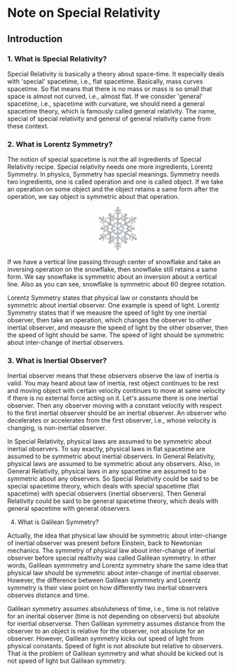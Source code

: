 <script src="https://cdn.mathjax.org/mathjax/latest/MathJax.js?config=TeX-AMS-MML_HTMLorMML" type="text/javascript"></script>
# Note on Special Relativity
## Introduction
### 1. What is Special Relativity?

Special Relativity is basically a theory about space-time. It especially deals with 'special' spacetime, i.e., flat spacetime. Basically, mass curves spacetime. So flat means that there is no mass or mass is so small that space is almost not curved, i.e., almost flat. If we consider 'general' spacetime, i.e., spacetime with curvature, we should need a general spacetime theory, which is famously called general relativity. The name, special of special relativity and general of general relativity came from these context.

### 2. What is Lorentz Symmetry?

The notion of special spacetime is not the all ingredients of Special Relativity recipe. Special relativity needs one more ingredients, Lorentz Symmetry. In physics, Symmetry has special meanings. Symmetry needs two ingredients, one is called operation and one is called object. If we take an operation on some object and the object retains a same form after the operation, we say object is symmetric about that operation.

<center><img src="snowflake.jpg" width="20%" alt="Snowflake"></center>

If we have a vertical line passing through center of snowflake and take an inversing operation on the snowflake, then snowflake still retains a same form. We say snowflake is symmetric about an inversion about a vertical line. Also as you can see, snowflake is symmetric about 60 degree rotation.

Lorentz Symmetry states that physical law or constants should be symmetric about inertial observer. One example is speed of light. Lorentz Symmetry states that if we meausre the speed of light by one inertial observer, then take an operation, which changes the observer to other inertial observer, and meausre the speed of light by the other observer, then the speed of light should be same. The speed of light should be symmetric about inter-change of inertial observers.

### 3. What is Inertial Observer?

Inertial observer means that these observers observe the law of inertia is valid. You may heard about law of inertia, rest object continues to be rest and moving object with certain velocity continues to move at same velocity if there is no external force acting on it. Let's assume there is one inertial observer. Then any observer moving with a constant velocity with respect to the first inertial observer should be an inertial observer. An observer who decelerates or accelerates from the first observer, i.e., whose velocity is changing, is non-inertial observer.

In Special Relativity, physical laws are assumed to be symmetric about inertial observers. To say exactly, physical laws in flat spacetime are assumed to be symmetric about inertial observers. In General Relativity, physical laws are assumed to be symmetric about any observers. Also, in General Relativity, physical laws in any spacetime are assumed to be symmetric about any observers. So Special Relativity could be said to be special spacetime theory, which deals with special spacetime (flat spacetime) with special observers (inertial observers). Then General Relativity could be said to be general spacetime theory, which deals with general spacetime with general observers.

4. What is Galilean Symmetry?

Actually, the idea that physical law should be symmetric about inter-change of inertial observer was present before Einstein, back to Newtonian mechanics. The symmetry of physical law about inter-change of inertial observer before special realtivity was called Galilean symmetry. In other words,  Galilean symmmetry and Lorentz symmetry share the same idea that physical law should be symmetric about inter-change of inertial observer. However, the difference between Galilean symmmetry and Lorentz symmetry is their view point on how differently two inertial observers observes distance and time.

Galilean symmetry assumes absoluteness of time, i.e., time is not relative for an inerital observer (time is not depending on observers) but absolute for inertial observerse. Then Galilean symmetry assumes distance from the observer to an object is relative for the observer, not absolute for an observer. However, Galilean symmetry kicks out speed of light from physical constants. Speed of light is not absolute but relative to observers. That is the problem of Galilean symmetry and what should be kicked out is not speed of light but Galilean symmetry. 
